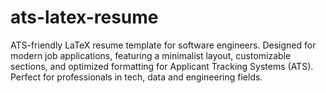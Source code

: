 # ats-latex-resume
ATS-friendly LaTeX resume template for software engineers. Designed for modern job applications, featuring a minimalist layout, customizable sections, and optimized formatting for Applicant Tracking Systems (ATS). Perfect for professionals in tech, data and engineering fields.
